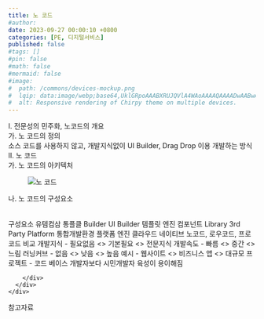 ```yaml
---
title: 노 코드
#author: 
date: 2023-09-27 00:00:10 +0800
categories: [PE, 디지털서비스]
published: false
#tags: []
#pin: false
#math: false
#mermaid: false
#image:
#  path: /commons/devices-mockup.png
#  lqip: data:image/webp;base64,UklGRpoAAABXRUJQVlA4WAoAAAAQAAAADwAABwAAQUxQSDIAAAARL0AmbZurmr57yyIiqE8oiG0bejIYEQTgqiDA9vqnsUSI6H+oAERp2HZ65qP/VIAWAFZQOCBCAAAA8AEAnQEqEAAIAAVAfCWkAALp8sF8rgRgAP7o9FDvMCkMde9PK7euH5M1m6VWoDXf2FkP3BqV0ZYbO6NA/VFIAAAA
#  alt: Responsive rendering of Chirpy theme on multiple devices.
---
```


<div class="post-wrap">
  <div class="para">
    <div class="para-title">
      I. 전문성의 민주화, 노코드의 개요
    </div>
    <div class="para-cntnt">
      <div class="para">
        <div class="para-title">
          가. 노 코드의 정의
        </div>
        <div class="para-cntnt">
            소스 코드를 사용하지 않고, 개발지식없이  UI Builder, Drag Drop 이용 개발하는 방식
        </div>
      </div>
    </div>
  </div>
  
  <div class="para">
    <div class="para-title">
      II. 노 코드
    </div>
    <div class="para-cntnt">
      <div class="para">
        <div class="para-title">
          가. 노 코드의 아키텍처
        </div>
        <div class="para-cntnt">
          <figure class="post-figure">
            <img src="/assets/img/posts/노-코드.png" alt="노 코드">
<!--            <figcaption>Source: Unveiling the Metaverse: Exploring Emerging Trends, Multifaceted Perspectives, and Future Challenges</figcaption>-->
          </figure>
        </div>
      </div>
      <div class="para">
        <div class="para-title">
          나. 노 코드의 구성요소
        </div>
        <div class="para-cntnt">
          <table class="post-table">
          </table>
          구성요소 유템컴삼 통플클
  Builder
    UI Builder
    템플릿 엔진
    컴포넌트 Library
    3rd Party
  Platform
    통합개발환경
    플랫폼 엔진
    클라우드 네이티브
노코드, 로우코드, 프로코드 비교
  개발지식 - 필요없음 &lt;&gt; 기본필요 &lt;&gt; 전문지식
  개발속도 - 빠름 &lt;&gt; 중간 &lt;&gt; 느림
  러닝커브 - 없음 &lt;&gt; 낮음 &lt;&gt; 높음
  예시 - 웹사이트 &lt;&gt; 비즈니스 앱 &lt;&gt; 대규모 프로젝트
- 코드 베이스 개발자보다 시민개발자 육성이 용이해짐

        </div>
      </div>
    </div>
  </div>

  <div class="refr-wrap">
    <div class="refr-title">
        참고자료
    </div>
    <ol class="refr-list">
    <!--    <li>(나현식, 최대선) <a target="_blank" href="https://scienceon.kisti.re.kr/commons/util/originalView.do?cn=JAKO202225948430499&oCn=JAKO202225948430499&dbt=JAKO&journal=NJOU00291864">메타버스 보안 위협 요소 및 대응 방안 검토</a></li>-->
    <!--    <li>(M. Uddin, S. Manickam, H. Ullah, M. Obaidat and A. Dandoush) <a target="_blank" href="https://ieeexplore.ieee.org/abstract/document/10138386">Unveiling the Metaverse: Exploring Emerging Trends, Multifaceted Perspectives, and Future Challenges</a></li>-->
    </ol>
  </div>
</div>
